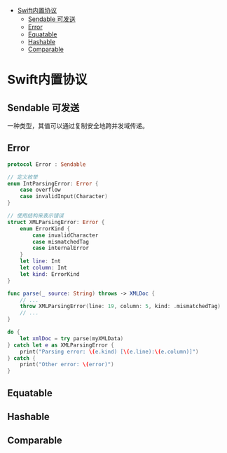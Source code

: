 <!-- @import "[TOC]" {cmd="toc" depthFrom=1 depthTo=6 orderedList=false} -->

<!-- code_chunk_output -->

- [Swift内置协议](#swift内置协议)
  - [Sendable 可发送](#sendable-可发送)
  - [Error](#error)
  - [Equatable](#equatable)
  - [Hashable](#hashable)
  - [Comparable](#comparable)

<!-- /code_chunk_output -->

# Swift内置协议

## Sendable 可发送

一种类型，其值可以通过复制安全地跨并发域传递。

## Error

```swift
protocol Error : Sendable
```

```swift
// 定义枚举
enum IntParsingError: Error {
    case overflow
    case invalidInput(Character)
}
```

```swift
// 使用结构来表示错误
struct XMLParsingError: Error {
    enum ErrorKind {
        case invalidCharacter
        case mismatchedTag
        case internalError
    }
    let line: Int
    let column: Int
    let kind: ErrorKind
}

func parse(_ source: String) throws -> XMLDoc {
    // ...
    throw XMLParsingError(line: 19, column: 5, kind: .mismatchedTag)
    // ...
}

do {
    let xmlDoc = try parse(myXMLData)
} catch let e as XMLParsingError {
    print("Parsing error: \(e.kind) [\(e.line):\(e.column)]")
} catch {
    print("Other error: \(error)")
}
```

## Equatable

## Hashable

## Comparable

